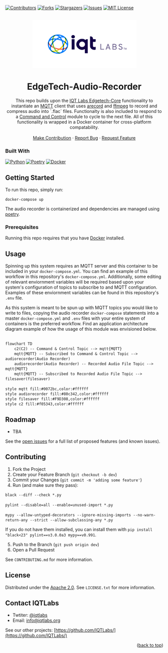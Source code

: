 <a name="readme-top"></a>

[contributors-shield]: https://img.shields.io/github/contributors/IQTLabs/edgetech-audio-recorder.svg?style=for-the-badge
[contributors-url]: https://github.com/IQTLabs/edgetech-audio-recorder/graphs/contributors
[forks-shield]: https://img.shields.io/github/forks/IQTLabs/edgetech-audio-recorder.svg?style=for-the-badge
[forks-url]: https://github.com/IQTLabs/edgetech-audio-recorder/network/members
[stars-shield]: https://img.shields.io/github/stars/IQTLabs/edgetech-audio-recorder.svg?style=for-the-badge
[stars-url]: https://github.com/IQTLabs/edgetech-audio-recorder/stargazers
[issues-shield]: https://img.shields.io/github/issues/IQTLabs/edgetech-audio-recorder.svg?style=for-the-badge
[issues-url]: https://github.com/IQTLabs/edgetech-audio-recorder/issues
[license-shield]: https://img.shields.io/github/license/IQTLabs/edgetech-audio-recorder.svg?style=for-the-badge
[license-url]: https://github.com/IQTLabs/edgetech-audio-recorder/blob/master/LICENSE.txt
[product-screenshot]: images/screenshot.png

[Python]: https://img.shields.io/badge/python-000000?style=for-the-badge&logo=python
[Python-url]: https://www.python.org
[Poetry]: https://img.shields.io/badge/poetry-20232A?style=for-the-badge&logo=poetry
[Poetry-url]: https://python-poetry.org
[Docker]: https://img.shields.io/badge/docker-35495E?style=for-the-badge&logo=docker
[Docker-url]: https://www.docker.com

[![Contributors][contributors-shield]][contributors-url]
[![Forks][forks-shield]][forks-url]
[![Stargazers][stars-shield]][stars-url]
[![Issues][issues-shield]][issues-url]
[![MIT License][license-shield]][license-url]

<br />
<div align="center">
  <a href="https://iqtlabs.org/">
    <img src="images/logo.png" alt="Logo" width="331" height="153">
  </a>

<h1 align="center">EdgeTech-Audio-Recorder</h1>

  <p align="center">
    This repo builds upon the <a href="https://github.com/IQTLabs/edgetech-core">IQT Labs Edgetech-Core</a> functionality to instantiate an <a href="https://projects.eclipse.org/projects/iot.mosquitto">MQTT</a> client that uses <a href="https://linux.die.net/man/1/arecord">arecord</a> and <a href="https://ffmpeg.org/ffmpeg.html">ffmpeg</a> to record and compress audio into `.flac` files. Functionalty is also included to respond to a <a href="https://github.com/IQTLabs/edgetech-c2">Command and Control</a> module to cycle to the next file. All of this functionality is wrapped in a Docker container for cross-platform compatability. 
    <br/>
    <br/>
    <a href="https://github.com/IQTLabs/edgetech-audio-recorder/pulls">Make Contribution</a>
    ·
    <a href="https://github.com/IQTLabs/edgetech-audio-recorder/issues">Report Bug</a>
    ·
    <a href="https://github.com/IQTLabs/edgetech-audio-recorder/issues">Request Feature</a>
  </p>
</div>

### Built With

[![Python][Python]][Python-url]
[![Poetry][Poetry]][Poetry-url]
[![Docker][Docker]][Docker-url]

## Getting Started

To run this repo, simply run:

```
docker-compose up
```

The audio recorder is containerized and dependencies are managed using [poetry]("https://python-poetry.org"). 

### Prerequisites

Running this repo requires that you have [Docker](https://www.docker.com) installed. 

## Usage

Spinning up this system requires an MQTT server and this container to be included in your `docker-compose.yml`. You can find an example of this workflow in this repository's `docker-compose.yml`. Additionally, some editing of relevant enviornment variables will be required based upon your system's configuration of topics to subscribe to and MQTT configuration. Examples of these enviornment variables can be found in this repository's `.env` file. 

As this system is meant to be spun up with MQTT topics you would like to write to files, copying the audio recorder `docker-compose` statements into a master `docker-compose.yml` and  `.env` files with your entire system of containers is the preferred workflow. Find an application architecture diagram example of how the usage of this module was envisioned below.

```mermaid 

flowchart TD
    c2(C2) -- Command & Control Topic --> mqtt{MQTT}
    mqtt{MQTT} -- Subscribed to Command & Control Topic --> audiorecorder(Audio Recorder)
    audiorecorder(Audio Recorder) -- Recorded Audio File Topic --> mqtt{MQTT}
    mqtt{MQTT} -- Subscribed to Recorded Audio File Topic --> filesaver(filesaver)

style mqtt fill:#0072bc,color:#ffffff
style audiorecorder fill:#80c342,color:#ffffff
style filesaver fill:#F9D308,color:#ffffff
style c2 fill:#f05343,color:#ffffff

```

## Roadmap

- TBA

See the [open issues](https://github.com/github_username/repo_name/issues) for a full list of proposed features (and known issues).

## Contributing

1. Fork the Project
2. Create your Feature Branch (`git checkout -b dev`)
3. Commit your Changes (`git commit -m 'adding some feature'`)
4. Run (and make sure they pass):
```
black --diff --check *.py

pylint --disable=all --enable=unused-import *.py

mypy --allow-untyped-decorators --ignore-missing-imports --no-warn-return-any --strict --allow-subclassing-any *.py
```
If you do not have them installed, you can install them with `pip install "black<23" pylint==v3.0.0a3 mypy==v0.991`.

5. Push to the Branch (`git push origin dev`)
6. Open a Pull Request

See `CONTRIBUTING.md` for more information.

## License

Distributed under the [Apache 2.0](https://github.com/IQTLabs/edgetech-audio-recorder/blob/main/LICENSE). See `LICENSE.txt` for more information.

## Contact IQTLabs

  - Twtiter: [@iqtlabs](https://twitter.com/iqtlabs)
  - Email: info@iqtlabs.org

See our other projects: [https://github.com/IQTLabs/](https://github.com/IQTLabs/)

<p align="right">(<a href="#readme-top">back to top</a>)</p>




